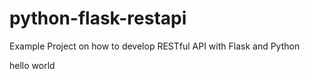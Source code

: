 # python-flask-restapi
Example Project on how to develop RESTful API with Flask and Python

hello world
